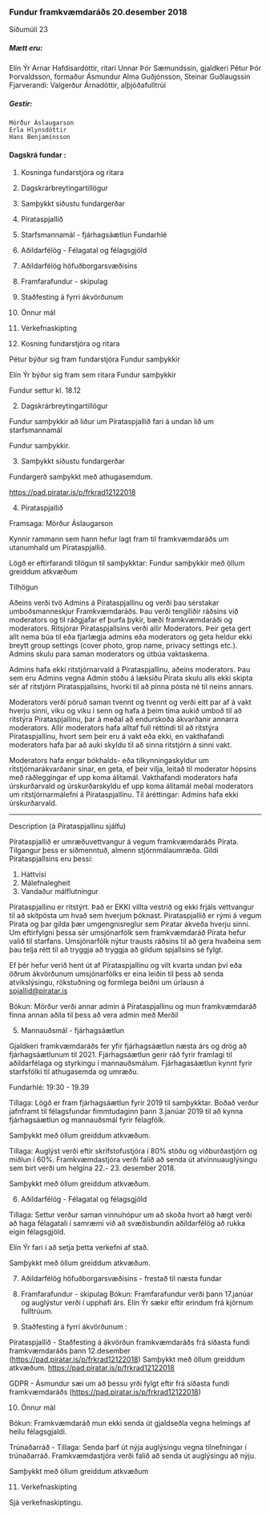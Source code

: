 ### Fundur framkvæmdaráðs 20.desember 2018
Síðumúli 23 

##### Mætt eru: 
Elín Ýr Arnar Hafdísardóttir, ritari
Unnar Þór Sæmundssin, gjaldkeri
Pétur Þór Þorvaldsson, formaður 
Ásmundur Alma Guðjónsson, 
Steinar Guðlaugssin 
Fjarverandi: Valgerður Árnadóttir, alþjóðafulltrúi 

##### Gestir: 
    Mörður Áslaugarson 
    Erla Hlynsdóttir 
    Hans Benjamínsson 
    
    

#### Dagskrá fundar :
    
1. Kosninga fundarstjóra og ritara 
2. Dagskrárbreytingartillögur 
3. Samþykkt síðustu fundargerðar
4. Pírataspjallið 
5. Starfsmannamál - fjárhagsáætlun 
Fundarhlé 
6. Aðildarfélög - Félagatal og félagsgjöld
7. Aðildarfélög höfuðborgarsvæðisins
8. Framfarafundur - skipulag 
9. Staðfesting á fyrri ákvörðunum     
10. Önnur mál 
11. Verkefnaskipting 


1. Kosning fundarstjóra og ritara 

Pétur býður sig fram fundarstjóra 
Fundur samþykkir 

Elín Ýr býður sig fram sem ritara 
Fundur samþykkir 




Fundur settur kl.  18.12


2. Dagskrárbreytingartillögur 

Fundur samþykkir að liður um Pírataspjallið fari á undan lið um starfsmannamál 

Fundur samþykkir. 



3. Samþykkt síðustu fundargerðar

Fundargerð samþykkt með athugasemdum. 

https://pad.piratar.is/p/frkrad12122018

4. Pírataspjallið 

Framsaga: Mörður Áslaugarson 

Kynnir rammann sem hann hefur lagt fram til framkvæmdaráðs um utanumhald um Pírataspjallið. 

Lögð er eftirfarandi tilögun til samþykktar: 
Fundur samþykkir með öllum greiddum atkvæðum
    
Tilhögun

Aðeins verði tvö Admins á Pírataspjallinu og verði þau sérstakar
umboðsmanneskjur Framkvæmdaráðs. Þau verði tengiliðir ráðsins við
moderators og til ráðgjafar ef þurfa þykir, bæði framkvæmdaráði og
moderators.  Ritsjórar Pírataspjallsins verði allir Moderators. Þeir
geta gert allt nema búa til eða fjarlægja admins eða moderators og geta
heldur ekki breytt group settings (cover photo, grop name, privacy
settings etc.). Admins skulu para saman moderators og útbúa vaktaskema.

Admins hafa ekki ritstjórnarvald á Pírataspjallinu, aðeins moderators.
Þau sem eru Admins vegna Admin stöðu á læksíðu Pírata skulu alls ekki
skipta sér af ritstjórn Pírataspjallsins, hvorki til að pinna pósta né
til neins annars.

Moderators verði pöruð saman tvennt og tvennt og verði eitt par af á
vakt hverju sinni, viku og viku í senn og hafa á þeim tíma aukið umboð
til að ritstýra Pírataspjallinu, þar á meðal að endurskoða ákvarðanir
annarra moderators. Allir moderators hafa alltaf full réttindi til að
ritstýra Pírataspjallinu, hvort sem þeir eru á vakt eða ekki, en
vakthafandi moderators hafa þar að auki skyldu til að sinna ritstjórn á
sinni vakt.

Moderators hafa engar bókhalds- eða tilkynningaskyldur um
ritstjórnarákvarðanir sínar, en geta, ef þeir vilja, leitað til
moderator hópsins með ráðleggingar ef upp koma álitamál. Vakthafandi
moderators hafa úrskurðarvald og úrskurðarskyldu ef upp koma álitamál
meðal moderators um ritstjórnarmálefni á Pírataspjallinu. Til
áréttingar: Admins hafa ekki úrskurðarvald.


-------------------------

Description (á Pírataspjallinu sjálfu)

Pírataspjallið er umræðuvettvangur á vegum framkvæmdaráðs Pírata.
Tilgangur þess er siðmenntuð, almenn stjórnmálaumræða. Gildi
Pírataspjallsins  eru þessi:

1. Háttvísi
3. Málefnalegheit
4. Vandaður málflutningur

Pírataspjallinu er ritstýrt. Það er EKKI villta vestrið og ekki frjáls
vettvangur til að skítpósta um hvað sem hverjum þóknast. Pírataspjallið
er rými á vegum Pírata og þar gilda þær umgengnisreglur sem Píratar
ákveða hverju sinni. Um eftirfylgni þessa sér umsjónarfólk sem
framkvæmdaráð Pírata hefur valið til starfans. Umsjónarfólk nýtur
trausts ráðsins til að gera hvaðeina sem þau telja rétt til að tryggja
að tryggja að gildum spjallsins sé fylgt.

Ef þér hefur verið hent út af Pírataspjallinu og vilt kvarta undan því
eða öðrum ákvörðunum umsjónarfólks er eina leiðin til þess að senda
atvikslýsingu, rökstuðning og formlega beiðni um úrlausn á
spjallid@piratar.is

Bókun: Mörður verði annar admin á Pírataspjallinu og mun framkvæmdaráð finna annan aðila til þess að vera admin með Merðil 


5. Mannauðsmál - fjárhagsáætlun 

Gjaldkeri framkvæmdaráðs fer yfir fjárhagsáætlun næsta árs og drög að fjárhagsáætlunum til 2021. Fjárhagsáætlun gerir ráð fyrir framlagi til aðildarfélaga og styrkingu í mannauðsmálum. Fjárhagasáætlun kynnt fyrir starfsfólki til athugasemda og umræðu. 

Fundarhlé: 19:30 - 19.39



Tillaga: Lögð er fram fjárhagsáætlun fyrir 2019 til samþykktar. Boðað verður jafnframt til félagsfundar fimmtudaginn þann 3.janúar 2019 til að kynna fjárhagsáætlun og mannauðsmál fyrir félagfólk. 

Samþykkt með öllum greiddum atkvæðum. 
 

Tillaga: Auglýst verði eftir skrifstofustjóra í 80% stöðu og viðburðastjórn og miðlun í 60%.  Framkvæmdastjóra verði falið að senda út atvinnuauglýsingu  sem birt verði um helgina 22.- 23. desember 2018.

Samþykkt með öllum greiddum atkvæðum. 

6. Aðildarfélög - Félagatal og félagsgjöld

Tillaga: Settur verður saman vinnuhópur um að skoða hvort að hægt verði að haga félagatali í samræmi við að svæðisbundin aðildarfélög að rukka eigin félagsgjöld. 

Elín Ýr fari í að setja þetta verkefni af stað. 

Samþykkt með öllum greiddum atkvæðum. 


7. Aðildarfélög höfuðborgarsvæðisins - frestað til næsta fundar 

8. Framfarafundur - skipulag 
Bókun: Framfarafundur verði þann 17.janúar og auglýstur verði í upphafi árs. Elín Ýr sækir eftir erindum frá kjörnum fulltrúum. 

9. Staðfesting á fyrri ákvörðunum : 

Pírataspjallið - Staðfesting á ákvörðun framkvæmdaráðs frá síðasta fundi framkvæmdaráðs þann 12.desember (https://pad.piratar.is/p/frkrad12122018) 
Samþykkt með öllum greiddum atkvæðum. https://pad.piratar.is/p/frkrad12122018

GDPR - Ásmundur sæi um að þessu yrði fylgt eftir frá síðasta fundi framkvæmdaráðs (https://pad.piratar.is/p/frkrad12122018)

10. Önnur mál 

Bókun: Framkvæmdaráð mun ekki senda út gjaldseðla vegna helmings af heilu félagsgjaldi. 

Trúnaðarráð -  Tillaga: Senda þarf út nýja auglýsingu vegna tilnefningar í trúnaðarráð.  Framkvæmdastjóra verði falið að senda út auglýsingu að nýju. 

Samþykkt með öllum greiddum atkvæðum


11. Verkefnaskipting 

Sjá verkefnaskiptingu. 
